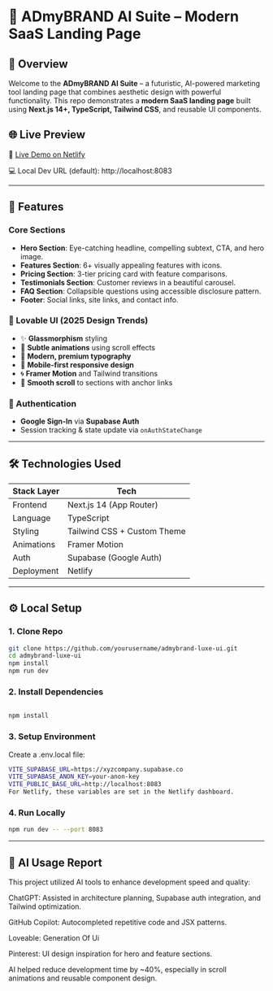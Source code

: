 #  💼 ADmyBRAND AI Suite – Modern SaaS Landing Page

## 📌 Overview

Welcome to the **ADmyBRAND AI Suite** – a futuristic, AI-powered marketing tool landing page that combines aesthetic design with powerful functionality. This repo demonstrates a **modern SaaS landing page** built using **Next.js 14+, TypeScript, Tailwind CSS**, and reusable UI components.

## 🌐 Live Preview

🔗 [Live Demo on Netlify](https://saas-project1.netlify.app/)

💻 Local Dev URL (default): http://localhost:8083


---


## 🚀 Features

###  Core Sections
- **Hero Section**: Eye-catching headline, compelling subtext, CTA, and hero image.
- **Features Section**: 6+ visually appealing features with icons.
- **Pricing Section**: 3-tier pricing card with feature comparisons.
- **Testimonials Section**: Customer reviews in a beautiful carousel.
- **FAQ Section**: Collapsible questions using accessible disclosure pattern.
- **Footer**: Social links, site links, and contact info.

### 🎨 Lovable UI (2025 Design Trends)
- ✨ **Glassmorphism** styling
- 🎥 **Subtle animations** using scroll effects
- 🧠 **Modern, premium typography**
- 📱 **Mobile-first responsive design**
- 🌀 **Framer Motion** and Tailwind transitions
- 🌈 **Smooth scroll** to sections with anchor links

### 🔐 Authentication
-  **Google Sign-In** via **Supabase Auth**
-  Session tracking & state update via `onAuthStateChange`

---
## 🛠️ Technologies Used

| Stack Layer     | Tech                         |
|-----------------|------------------------------|
| Frontend        | Next.js 14 (App Router)      |
| Language        | TypeScript                   |
| Styling         | Tailwind CSS + Custom Theme  |
| Animations      | Framer Motion                |
| Auth            | Supabase (Google Auth)       |
| Deployment      | Netlify                      |

---

## ⚙️ Local Setup

### 1. Clone Repo
```bash
git clone https://github.com/yourusername/admybrand-luxe-ui.git
cd admybrand-luxe-ui
npm install
npm run dev
```
### 2. Install Dependencies

```bash

npm install
```

### 3. Setup Environment
Create a .env.local file:

``` bash
VITE_SUPABASE_URL=https://xyzcompany.supabase.co
VITE_SUPABASE_ANON_KEY=your-anon-key
VITE_PUBLIC_BASE_URL=http://localhost:8083
For Netlify, these variables are set in the Netlify dashboard.
```

### 4. Run Locally
```bash
npm run dev -- --port 8083
```
---


## 🤖 AI Usage Report
This project utilized AI tools to enhance development speed and quality:

ChatGPT: Assisted in architecture planning, Supabase auth integration, and Tailwind optimization.

GitHub Copilot: Autocompleted repetitive code and JSX patterns.

Loveable: Generation Of Ui

Pinterest: UI design inspiration for hero and feature sections.

AI helped reduce development time by ~40%, especially in scroll animations and reusable component design.
